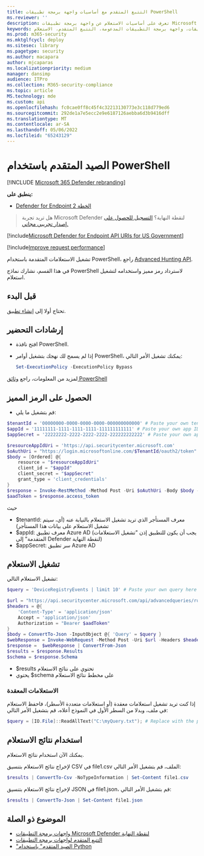 ```yaml
---
title: التتبع المتقدم مع أساسيات واجهة برمجة تطبيقات PowerShell
ms.reviewer: ''
description: تعرف على أساسيات الاستعلام عن واجهة برمجة تطبيقات Microsoft Defender لنقطة النهاية، باستخدام PowerShell.
keywords: واجهة برمجة التطبيقات، واجهة برمجة التطبيقات المدعومة، التتبع المتقدم، الاستعلام
ms.prod: m365-security
ms.mktglfcycl: deploy
ms.sitesec: library
ms.pagetype: security
ms.author: macapara
author: mjcaparas
ms.localizationpriority: medium
manager: dansimp
audience: ITPro
ms.collection: M365-security-compliance
ms.topic: article
MS.technology: mde
ms.custom: api
ms.openlocfilehash: fc0cae0ff8c45f4c32213130773e3c118d779ed6
ms.sourcegitcommit: 292de1a7e5ecc2e9e6187126aebba6d3b9416dff
ms.translationtype: MT
ms.contentlocale: ar-SA
ms.lasthandoff: 05/06/2022
ms.locfileid: "65243129"
---
```

# <a name="advanced-hunting-using-powershell"></a>الصيد المتقدم باستخدام PowerShell

[!INCLUDE [Microsoft 365 Defender rebranding](../../includes/microsoft-defender.md)]

**ينطبق على:** 
- [Defender for Endpoint الخطة 2](https://go.microsoft.com/fwlink/p/?linkid=2154037)

> هل تريد تجربة Microsoft Defender لنقطة النهاية؟ [التسجيل للحصول على إصدار تجريبي مجاني.](https://signup.microsoft.com/create-account/signup?products=7f379fee-c4f9-4278-b0a1-e4c8c2fcdf7e&ru=https://aka.ms/MDEp2OpenTrial?ocid=docs-wdatp-exposedapis-abovefoldlink)

[!include[Microsoft Defender for Endpoint API URIs for US Government](../../includes/microsoft-defender-api-usgov.md)]

[!include[Improve request performance](../../includes/improve-request-performance.md)]

تشغيل الاستعلامات المتقدمة باستخدام PowerShell، راجع [Advanced Hunting API](run-advanced-query-api.md).

في هذا القسم، نشارك نماذج PowerShell لاسترداد رمز مميز واستخدامه لتشغيل استعلام.

## <a name="before-you-begin"></a>قبل البدء
تحتاج أولا إلى [إنشاء تطبيق](apis-intro.md).

## <a name="preparation-instructions"></a>إرشادات التحضير

- افتح نافذة PowerShell.

- إذا لم يسمح لك نهجك بتشغيل أوامر PowerShell، يمكنك تشغيل الأمر التالي:

  ```powershell
  Set-ExecutionPolicy -ExecutionPolicy Bypass
  ```

لمزيد من المعلومات، راجع [وثائق PowerShell](/powershell/module/microsoft.powershell.security/set-executionpolicy)

## <a name="get-token"></a>الحصول على الرمز المميز

- قم بتشغيل ما يلي:

```powershell
$tenantId = '00000000-0000-0000-0000-000000000000' # Paste your own tenant ID here
$appId = '11111111-1111-1111-1111-111111111111' # Paste your own app ID here
$appSecret = '22222222-2222-2222-2222-222222222222' # Paste your own app secret here

$resourceAppIdUri = 'https://api.securitycenter.microsoft.com'
$oAuthUri = "https://login.microsoftonline.com/$TenantId/oauth2/token"
$body = [Ordered] @{
    resource = "$resourceAppIdUri"
    client_id = "$appId"
    client_secret = "$appSecret"
    grant_type = 'client_credentials'
}
$response = Invoke-RestMethod -Method Post -Uri $oAuthUri -Body $body -ErrorAction Stop
$aadToken = $response.access_token
```

حيث
- $tenantId: معرف المستأجر الذي تريد تشغيل الاستعلام بالنيابة عنه (أي، سيتم تشغيل الاستعلام على بيانات هذا المستأجر)
- $appId: معرف تطبيق Azure AD (يجب أن يكون للتطبيق إذن "تشغيل الاستعلامات المتقدمة" إلى Defender لنقطة النهاية)
- $appSecret: سر تطبيق Azure AD

## <a name="run-query"></a>تشغيل الاستعلام

تشغيل الاستعلام التالي:

```powershell
$query = 'DeviceRegistryEvents | limit 10' # Paste your own query here

$url = "https://api.securitycenter.microsoft.com/api/advancedqueries/run"
$headers = @{ 
    'Content-Type' = 'application/json'
    Accept = 'application/json'
    Authorization = "Bearer $aadToken" 
}
$body = ConvertTo-Json -InputObject @{ 'Query' = $query }
$webResponse = Invoke-WebRequest -Method Post -Uri $url -Headers $headers -Body $body -ErrorAction Stop
$response =  $webResponse | ConvertFrom-Json
$results = $response.Results
$schema = $response.Schema
```

- $results تحتوي على نتائج الاستعلام
- يحتوي $schema على مخطط نتائج الاستعلام

### <a name="complex-queries"></a>الاستعلامات المعقدة

إذا كنت تريد تشغيل استعلامات معقدة (أو استعلامات متعددة الأسطر)، فاحفظ الاستعلام في ملف، وبدلا من السطر الأول في النموذج أعلاه، قم بتشغيل الأمر التالي:

```powershell
$query = [IO.File]::ReadAllText("C:\myQuery.txt"); # Replace with the path to your file
```

## <a name="work-with-query-results"></a>استخدام نتائج الاستعلام

يمكنك الآن استخدام نتائج الاستعلام.

لإخراج نتائج الاستعلام بتنسيق CSV في file1.csv الملف، قم بتشغيل الأمر التالي:

```powershell
$results | ConvertTo-Csv -NoTypeInformation | Set-Content file1.csv
```

لإخراج نتائج الاستعلام بتنسيق JSON في file1.json، قم بتشغيل الأمر التالي:

```powershell
$results | ConvertTo-Json | Set-Content file1.json
```


## <a name="related-topic"></a>الموضوع ذو الصلة
- [واجهات برمجة التطبيقات Microsoft Defender لنقطة النهاية](apis-intro.md)
- [التتبع المتقدم لواجهات برمجة التطبيقات](run-advanced-query-api.md)
- ["الصيد المتقدم" باستخدام Python](run-advanced-query-sample-python.md)
